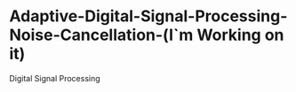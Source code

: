 # Adaptive-Digital-Signal-Processing-Noise-Cancellation-(I`m Working on it)
Digital Signal Processing
